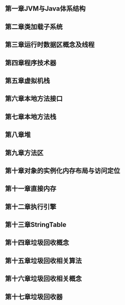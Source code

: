 ## 第一章JVM与Java体系结构
## 第二章类加载子系统
## 第三章运行时数据区概念及线程
## 第四章程序技术器
## 第五章虚拟机栈
## 第六章本地方法接口
## 第七章本地方法栈
## 第八章堆
## 第九章方法区
## 第十章对象的实例化内存布局与访问定位
## 第十一章直接内存
## 第十二章执行引擎
## 第十三章StringTable
## 第十四章垃圾回收概念
## 第十五章垃圾回收相关算法
## 第十六章垃圾回收相关概念
## 第十七章垃圾回收器